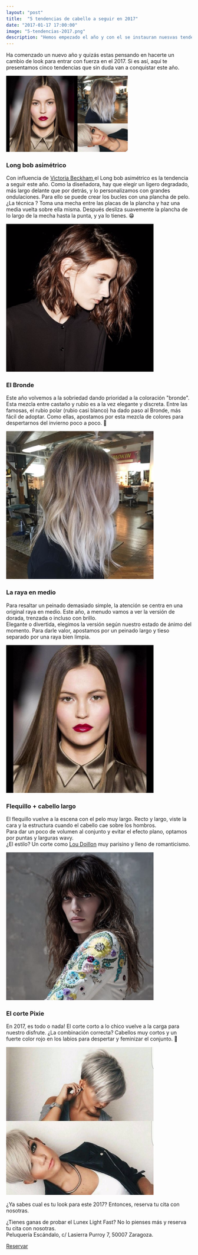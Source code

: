 ```yaml
---
layout: "post"
title:  "5 tendencias de cabello a seguir en 2017"
date: "2017-01-17 17:00:00"
image: "5-tendencias-2017.png"
description: "Hemos empezado el año y con el se instauran nuesvas tendencias. No te las pierdas, en este articulo te contamos lo que se lleva en el cabello en 2017"
---
```


<article class="container mod-row">
 <div class="container-item-text-left">
  <p>
  Ha comenzado un nuevo año y quizás estas pensando en hacerte un cambio de look para entrar con fuerza en el 2017. Si es así, aquí te presentamos cinco tendencias que sin duda van a conquistar este año.
  </p>
 </div>
 <div>
     <img src="img/tendencias2017.png" width="330" height="auto" alt="consejos peluquería Escándalo Zaragoza">
  </div>
  <p>
  <h3>Long bob asimétrico</h3>
  </p>
  <p>
  Con influencia de <a class="link" href="https://es.wikipedia.org/wiki/Victoria_Beckham">Victoria Beckham </a>el Long bob asimétrico es la tendencia a seguir este año. Como la diseñadora, hay que elegir un ligero degradado, más largo delante que por detrás, y lo personalizamos con grandes ondulaciones.
  Para ello se puede crear los bucles con una plancha de pelo. ¿La técnica ? Toma una mecha entre las placas de la plancha y haz una media vuelta sobre ella misma. Después desliza suavemente la plancha de lo largo de la mecha hasta la punta, y ya lo tienes. 😁
  </p>
  <div>
      <img src="img/Long-bob-asimetrico.png" width="400" height="auto" alt="tendencias 2017 peluquería Escándalo Zaragoza">
   </div>
  <p>
  <h3>El Bronde</h3>
  </p>
  <p>
  Este año volvemos a la sobriedad dando prioridad a la coloración "bronde". Esta mezcla entre castaño y rubio es a la vez elegante y discreta. Entre las famosas, el rubio polar (rubio casi blanco) ha dado paso al Bronde, más fácil de adoptar. Como ellas, apostamos por esta mezcla de colores para despertarnos del invierno poco a poco. 🐻
  </p>
  <div>
      <img src="img/bronde.png" width="400" height="auto" alt="tendencias 2017 peluquería Escándalo Zaragoza">
   </div>
  <p>
  <h3>La raya en medio</h3>
  </p>
  <p>
  Para resaltar un peinado demasiado simple, la atención se centra en una original raya en medio. Este año, a menudo vamos a ver la versión de dorada, trenzada o incluso con brillo. <br>
  Elegante o divertida, elegimos la versión según nuestro estado de ánimo del momento. Para darle valor, apostamos por un peinado largo y tieso separado por una raya bien limpia.
  </p>
  <div>
     <img src="img/raya-en-medio.png" width="400" height="auto" alt="tendencias 2017 peluqueria Escándalo Zaragoza">
  </div>
  <p>
  <h3>Flequillo + cabello largo</h3>
  </p>
  <p>
  El flequillo vuelve a la escena con el pelo muy largo. Recto y largo, viste la cara y la estructura cuando el cabello cae sobre los hombros. <br>
  Para dar un poco de volumen al conjunto y evitar el efecto plano, optamos por puntas y larguras wavy. <br> ¿El estilo? Un corte como <a class="link" href="https://es.wikipedia.org/wiki/Lou_Doillon">Lou Doillon</a> muy parisino y lleno de romanticismo.
  </p>
  <div>
     <img src="img/Flequillo-cabello-largo.png" width="400" height="auto" alt="tendencias 2017 peluqueria Escándalo Zaragoza">
  </div>
  <p>
  <h3>El corte Pixie</h3>
  </p>
  <p>
  En 2017, es todo o nada! El corte corto a lo chico vuelve a la carga para nuestro disfrute. ¿La combinación correcta? Cabellos muy cortos y un fuerte color rojo en los labios para despertar y feminizar el conjunto. 💄
  </p>
  <div>
     <img src="img/pixie.png" width="400" height="auto" alt="tendencias 2017 peluqueria Escándalo Zaragoza">
  </div>

  <p class="text-center"> ¿Ya sabes cual es tu look para este 2017? Entonces, reserva tu cita con nosotras.<br>
  <p class="text-center"> ¿Tienes ganas de probar el Lunex Light Fast? No lo pienses más y reserva tu cita con nosotras.<br>
  Peluquería Escándalo, c/ Lasierra Purroy 7, 50007 Zaragoza.
  </p>
  <a class="button" href="{{ site.url }}/formulario">Reservar</a>
